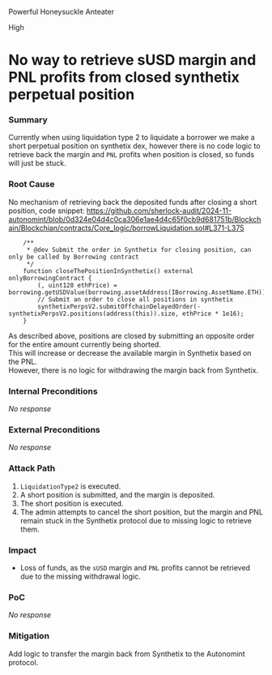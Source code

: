 Powerful Honeysuckle Anteater

High

# No way to retrieve sUSD margin and PNL profits from closed synthetix perpetual position

### Summary
Currently when using liquidation type 2 to liquidate a borrower we make a short perpetual position on synthetix dex, however there is no code logic to retrieve back the margin and `PNL` profits when position is closed, so funds will just be stuck.

### Root Cause
No mechanism of retrieving back the deposited funds after closing a short position, code snippet:
https://github.com/sherlock-audit/2024-11-autonomint/blob/0d324e04d4c0ca306e1ae4d4c65f0cb9d681751b/Blockchain/Blockchian/contracts/Core_logic/borrowLiquidation.sol#L371-L375

```solidity
    /**
     * @dev Submit the order in Synthetix for closing position, can only be called by Borrowing contract
     */
    function closeThePositionInSynthetix() external onlyBorrowingContract {
        (, uint128 ethPrice) = borrowing.getUSDValue(borrowing.assetAddress(IBorrowing.AssetName.ETH));
        // Submit an order to close all positions in synthetix
        synthetixPerpsV2.submitOffchainDelayedOrder(-synthetixPerpsV2.positions(address(this)).size, ethPrice * 1e16);
    }
```
As described above, positions are closed by submitting an opposite order for the entire amount currently being shorted.  
This will increase or decrease the available margin in Synthetix based on the PNL.  
However, there is no logic for withdrawing the margin back from Synthetix.

### Internal Preconditions

_No response_

### External Preconditions

_No response_

### Attack Path

1. `LiquidationType2` is executed.
2. A short position is submitted, and the margin is deposited.
3. The short position is executed.
4. The admin attempts to cancel the short position, but the margin and PNL remain stuck in the Synthetix protocol due to missing logic to retrieve them.

### Impact
- Loss of funds, as the `sUSD` margin and `PNL` profits cannot be retrieved due to the missing withdrawal logic.

### PoC

_No response_

### Mitigation
Add logic to transfer the margin back from Synthetix to the Autonomint protocol.